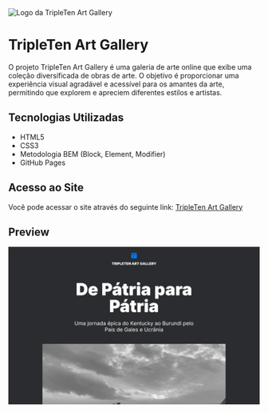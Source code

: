 <img src="./favicon.ico" alt="Logo da TripleTen Art Gallery">

# TripleTen Art Gallery

O projeto TripleTen Art Gallery é uma galeria de arte online que exibe uma coleção diversificada de obras de arte. O objetivo é proporcionar uma experiência visual agradável e acessível para os amantes da arte, permitindo que explorem e apreciem diferentes estilos e artistas.

## Tecnologias Utilizadas

- HTML5
- CSS3
- Metodologia BEM (Block, Element, Modifier)
- GitHub Pages

## Acesso ao Site

Você pode acessar o site através do seguinte link: [TripleTen Art Gallery](https://kalebeccs.github.io/web_project_homeland/)

## Preview

<img src="./images/preview.png" alt="Preview do Website">

